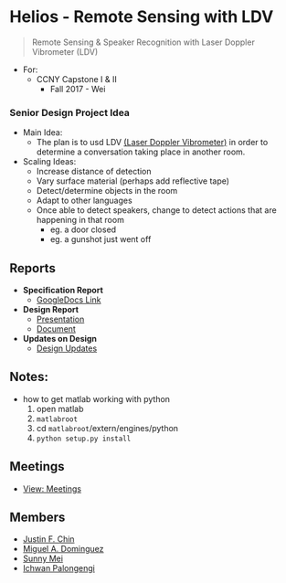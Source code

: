 # Helios - Remote Sensing with LDV
> Remote Sensing & Speaker Recognition with Laser Doppler Vibrometer (LDV)
- For:
    - CCNY Capstone I & II 
        - Fall 2017 - Wei

### Senior Design Project Idea

- Main Idea:
	- The plan is to usd LDV [(Laser Doppler Vibrometer)](http://www.polytec.com/us/solutions/vibration-measurement/basic-principles-of-vibrometry/) in order to determine a conversation taking place in another room. 
- Scaling Ideas:
	- Increase distance of detection
	- Vary surface material (perhaps add reflective tape)
	- Detect/determine objects in the room
	- Adapt to other languages
    - Once able to detect speakers, change to detect actions that are happening in that room
        - eg. a door closed
        - eg. a gunshot just went off 

## Reports
- **Specification Report**
    - [GoogleDocs Link](https://docs.google.com/document/d/1MODgFBAmrPI_2PXS4SshltVS8bHBz-O9JDveyJbtV4E/edit?usp=sharing)
- **Design Report**
    - [Presentation](https://docs.google.com/presentation/d/1tisFgrkVGKQc0OuIMv-1m_N49rM4-hB4r10_Se2CzB4/edit?usp=sharing)
    - [Document](https://docs.google.com/document/d/1aCLo4EOBs--eeBiwbeih1LgdyiZGMhM40jSkdIjuo-Q/edit?usp=sharing)
- **Updates on Design**
    - [Design Updates](https://docs.google.com/presentation/d/1BMWx23MD0vmf4RUvOBaTfwrOpAZb5I4w9msuXU_t_M4/edit?usp=sharing)

## Notes:
- how to get matlab working with python
    1. open matlab
    2. `matlabroot`
    3. cd `matlabroot`/extern/engines/python
    4. `python setup.py install`

## Meetings
- [View: Meetings](meetings.md)

## Members
- [Justin F. Chin](https://github.com/justinfchin)
- [Miguel A. Dominguez](https://github.com/Miguel75An)
- [Sunny Mei](https://github.com/Sunny3oy)
- [Ichwan Palongengi](https://github.com/ipalongengi)
